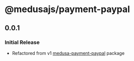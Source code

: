 # @medusajs/payment-paypal

## 0.0.1

### Initial Release

- Refactored from v1 [medusa-payment-paypal](https://github.com/medusajs/medusa/tree/v1.20.10/packages/medusa-payment-paypal) package
